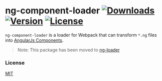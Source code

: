 # ng-component-loader <a href="https://www.npmjs.com/package/ng-component-loader"><img src="https://img.shields.io/npm/dt/ng-component-loader.svg" alt="Downloads"></a> <a href="https://www.npmjs.com/package/ng-component-loader"><img src="https://img.shields.io/npm/v/ng-component-loader.svg" alt="Version"></a> <a href="https://www.npmjs.com/package/ng-component-loader"><img src="https://img.shields.io/npm/l/ng-component-loader.svg" alt="License"></a>

`ng-component-loader` is a loader for Webpack that can transform `*.ng` files into [AngularJs Components](https://docs.angularjs.org/guide/component).

> Note: This package has been moved to [ng-loader](https://github.com/owen-it/ng-loader)

### License

[MIT](http://opensource.org/licenses/MIT)
